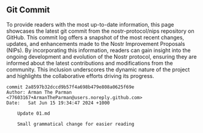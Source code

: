 ## Git Commit
To provide readers with the most up-to-date information, this page showcases the latest git commit from the nostr-protocol/nips repository on GitHub. This commit log offers a snapshot of the most recent changes, updates, and enhancements made to the Nostr Improvement Proposals (NIPs). By incorporating this information, readers can gain insight into the ongoing development and evolution of the Nostr protocol, ensuring they are informed about the latest contributions and modifications from the community. This inclusion underscores the dynamic nature of the project and highlights the collaborative efforts driving its progress.

```shell
commit 2a8597b32dccd9b57f4a698b479e808a0625f69e
Author: Arman The Parman <77603167+ArmanTheParman@users.noreply.github.com>
Date:   Sat Jun 15 19:34:47 2024 +1000

    Update 01.md
    
    Small grammatical change for easier reading
```
